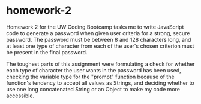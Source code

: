 # homework-2

Homework 2 for the UW Coding Bootcamp tasks me to write JavaScript code to generate a password when given user criteria for a strong, secure password. The password must be between 8 and 128 characters long, and at least one type of character from each of the user's chosen criterion must be present in the final password.

The toughest parts of this assignment were formulating a check for whether each type of character the user wants in the password has been used, checking the variable type for the "prompt" function because of the function's tendency to accept all values as Strings, and deciding whether to use one long concatenated String or an Object to make my code more accessible.